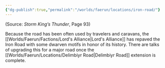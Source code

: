 ```yaml
---
{"dg-publish":true,"permalink":"/worlds/faerun/locations/iron-road/"}
---
```




(Source: *Storm King’s Thunder*, Page 93)

Because the road has been often used by travelers and caravans, the [[Worlds/Faerun/Factions/Lord's Alliance\|Lord's Alliance]] has repaved the Iron Road with some dwarven motifs in honor of its history. There are talks of upgrading this for a major road once the [[Worlds/Faerun/Locations/Delimbiyr Road\|Delimbiyr Road]] extension is complete.
